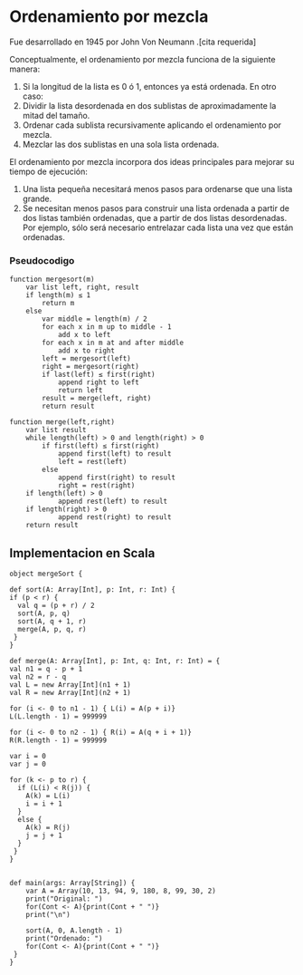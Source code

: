 # Ordenamiento por mezcla #

Fue desarrollado en 1945 por John Von Neumann .[cita requerida]

Conceptualmente, el ordenamiento por mezcla funciona de la siguiente manera:

1. Si la longitud de la lista es 0 ó 1, entonces ya está ordenada. En otro caso:
2. Dividir la lista desordenada en dos sublistas de aproximadamente la mitad del tamaño.
3. Ordenar cada sublista recursivamente aplicando el ordenamiento por mezcla.
4. Mezclar las dos sublistas en una sola lista ordenada.

El ordenamiento por mezcla incorpora dos ideas principales para mejorar su tiempo de ejecución:

1. Una lista pequeña necesitará menos pasos para ordenarse que una lista grande.
2. Se necesitan menos pasos para construir una lista ordenada a partir de dos listas también ordenadas, que a partir de dos listas desordenadas. Por ejemplo, sólo será necesario entrelazar cada lista una vez que están ordenadas.

### Pseudocodigo ###


	function mergesort(m)
  		var list left, right, result
  		if length(m) ≤ 1
      		return m
  		else
      		var middle = length(m) / 2
      		for each x in m up to middle - 1
          		add x to left
      		for each x in m at and after middle
          		add x to right
      		left = mergesort(left)
      		right = mergesort(right)
      		if last(left) ≤ first(right) 
         		append right to left
         		return left
      		result = merge(left, right)
      		return result

	function merge(left,right)
  		var list result
  		while length(left) > 0 and length(right) > 0
      		if first(left) ≤ first(right)
          		append first(left) to result
          		left = rest(left)
      		else
          		append first(right) to result
          		right = rest(right)
  		if length(left) > 0 
      			append rest(left) to result
  		if length(right) > 0 
      			append rest(right) to result
  		return result

## Implementacion en Scala ##

	object mergeSort {

  	def sort(A: Array[Int], p: Int, r: Int) {
    if (p < r) {
      val q = (p + r) / 2
      sort(A, p, q)
      sort(A, q + 1, r)
      merge(A, p, q, r)
     }
    }

    def merge(A: Array[Int], p: Int, q: Int, r: Int) = {
    val n1 = q - p + 1
    val n2 = r - q
    val L = new Array[Int](n1 + 1)
    val R = new Array[Int](n2 + 1)

    for (i <- 0 to n1 - 1) { L(i) = A(p + i)}
    L(L.length - 1) = 999999
    
    for (i <- 0 to n2 - 1) { R(i) = A(q + i + 1)}
    R(R.length - 1) = 999999

    var i = 0
    var j = 0

    for (k <- p to r) {
      if (L(i) < R(j)) {
        A(k) = L(i)
        i = i + 1
      }
      else {
        A(k) = R(j)
        j = j + 1
      }
     }
    }
  

    def main(args: Array[String]) {
    	var A = Array(10, 13, 94, 9, 180, 8, 99, 30, 2)
    	print("Original: ")
        for(Cont <- A){print(Cont + " ")}
        print("\n")

    	sort(A, 0, A.length - 1)
        print("Ordenado: ")
        for(Cont <- A){print(Cont + " ")}
     }
    }

